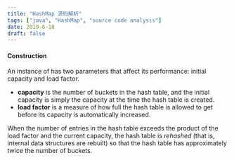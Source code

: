 ```yaml
---
title: "HashMap 源码解析"
tags: ["java", "HashMap", "source code analysis"]
date: 2019-6-18
draft: false
---
```


#### Construction
An instance of has two parameters that affect its performance: initial capacity and load factor.

- **capacity** is the number of buckets in the hash table, and the initial capacity is simply the capacity at the time the hash table is created. 
- **load factor** is a measure of how full the hash table is allowed to get before its capacity is automatically increased.

When the number of entries in the hash table exceeds the product of the load factor and the current capacity, the hash table is <i>rehashed</i> (that is, internal data structures are rebuilt) so that the hash table has approximately twice the number of buckets.